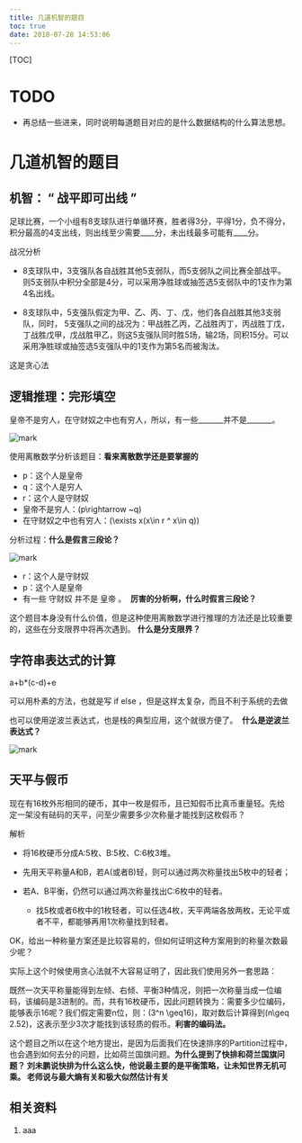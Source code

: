 ```yaml
---
title: 几道机智的题目
toc: true
date: 2018-07-28 14:53:06
---
```

[TOC]

# TODO

* 再总结一些进来，同时说明每道题目对应的是什么数据结构的什么算法思想。





# 几道机智的题目




## 机智： “ 战平即可出线 ”


足球比赛，一个小组有8支球队进行单循环赛，胜者得3分，平得1分，负不得分，积分最高的4支出线，则出线至少需要____分，未出线最多可能有____分。

战况分析




  * 8支球队中，3支强队各自战胜其他5支弱队，而5支弱队之间比赛全部战平。则5支弱队中积分全部是4分，可以采用净胜球或抽签选5支弱队中的1支作为第4名出线。

  * 8支球队中，5支强队假定为甲、乙、丙、丁、戊，他们各自战胜其他3支弱队，同时， 5支强队之间的战况为：甲战胜乙丙，乙战胜丙丁，丙战胜丁戊，丁战胜戊甲，戊战胜甲乙，则这5支强队同时胜5场，输2场，同积15分。可以采用净胜球或抽签选5支强队中的1支作为第5名而被淘汰。


这是贪心法


## 逻辑推理：完形填空


皇帝不是穷人，在守财奴之中也有穷人，所以，有一些_______并不是_______。


![mark](http://pacdb2bfr.bkt.clouddn.com/blog/image/180728/9H8CHDJJJE.png?imageslim)

使用离散数学分析该题目：**看来离散数学还是要掌握的**

* p：这个人是皇帝
* q：这个人是穷人
* r：这个人是守财奴
* 皇帝不是穷人：\(p\rightarrow ~q\)
* 在守财奴之中也有穷人：\(\exists x(x\in r \^ x\in q)\)


分析过程：**什么是假言三段论？**


![mark](http://pacdb2bfr.bkt.clouddn.com/blog/image/180728/Cg11dfiIfl.png?imageslim)

* r：这个人是守财奴
* p：这个人是皇帝
* 有一些 守财奴 并不是 皇帝 。  **厉害的分析啊，什么时假言三段论？**


这个题目本身没有什么价值，但是这种使用离散数学进行推理的方法还是比较重要的，这些在分支限界中将再次遇到。 **什么是分支限界？**




## 字符串表达式的计算


a+b*(c-d)+e

可以用朴素的方法，也就是写 if else ，但是这样太复杂，而且不利于系统的去做

也可以使用逆波兰表达式，也是栈的典型应用，这个就很方便了。  **什么是逆波兰表达式？**

![mark](http://pacdb2bfr.bkt.clouddn.com/blog/image/180728/jGE5mK3lD8.png?imageslim)

## 天平与假币


现在有16枚外形相同的硬币，其中一枚是假币，且已知假币比真币重量轻。先给定一架没有砝码的天平，问至少需要多少次称量才能找到这枚假币？

解析




  * 将16枚硬币分成A:5枚、B:5枚、C:6枚3堆。

  * 先用天平称量A和B，若A(或者B)轻，则可以通过两次称量找出5枚中的轻者；

  * 若A、B平衡，仍然可以通过两次称量找出C:6枚中的轻者。


    * 找5枚或者6枚中的1枚轻者，可以任选4枚，天平两端各放两枚，无论平或者不平，都能够再用1次称量找到轻者。





OK，给出一种称量方案还是比较容易的，但如何证明这种方案用到的称量次数最少呢？

实际上这个时候使用贪心法就不大容易证明了，因此我们使用另外一套思路：

既然一次天平称量能得到左倾、右倾、平衡3种情况，则把一次称量当成一位编码，该编码是3进制的。而，共有16枚硬币，因此问题转换为：需要多少位编码，能够表示16呢？我们假定需要n位，则：\(3^n \geq16\)，取对数后计算得到\(n\geq 2.52\)，这表示至少3次才能找到该轻质的假币。**利害的编码法。**

这个题目之所以在这个地方提出，是因为后面我们在快速排序的Partition过程中，也会遇到如何去分的问题，比如荷兰国旗问题。**为什么提到了快排和荷兰国旗问题？ 刘未鹏说快排为什么这么快，他说最主要的是平衡策略，让未知世界无机可乘。 老师说与最大熵有关和极大似然估计有关**





















## 相关资料

1. aaa
